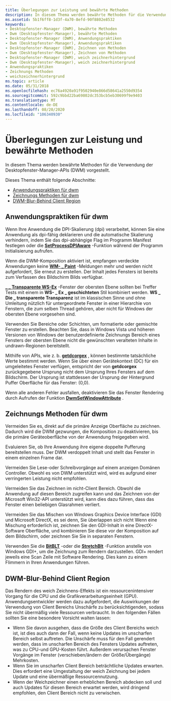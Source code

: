 ```yaml
---
title: Überlegungen zur Leistung und bewährte Methoden
description: In diesem Thema werden bewährte Methoden für die Verwendung der Desktopfenster-Manager-APIs (DWM) vorgestellt.
ms.assetid: 5b1f6ff8-1d3f-4a70-8efd-90f8802e8532
keywords:
- Desktopfenster-Manager (DWM), bewährte Methoden
- Dwm (Desktopfenster-Manager), bewährte Methoden
- Desktopfenster-Manager (DWM), Anwendungspraktiken
- Dwm (Desktopfenster-Manager), Anwendungspraktiken
- Desktopfenster-Manager (DWM), Zeichnen von Methoden
- Dwm (Desktopfenster-Manager), Zeichnen von Methoden
- Desktopfenster-Manager (DWM), weich zeichnerhintergrund
- Dwm (Desktopfenster-Manager), weich zeichnerhintergrund
- Anwendungspraktiken
- Zeichnungs Methoden
- weichzeichnerhintergrund
ms.topic: article
ms.date: 05/31/2018
ms.openlocfilehash: ec76a4920a91f9502940e866d58641a2550d9354
ms.sourcegitcommit: 592c9bbd22ba69802dc353bcb5eb30699f9e9403
ms.translationtype: MT
ms.contentlocale: de-DE
ms.lasthandoff: 08/20/2020
ms.locfileid: "106340930"
---
```

# <a name="performance-considerations-and-best-practices"></a>Überlegungen zur Leistung und bewährte Methoden

In diesem Thema werden bewährte Methoden für die Verwendung der Desktopfenster-Manager-APIs (DWM) vorgestellt.

Dieses Thema enthält folgende Abschnitte:

-   [Anwendungspraktiken für dwm](#application-practices-for-dwm)
-   [Zeichnungs Methoden für dwm](#drawing-practices-for-dwm)
-   [DWM-Blur-Behind Client Region](#dwm-blur-behind-client-region)

## <a name="application-practices-for-dwm"></a>Anwendungspraktiken für dwm

Wenn Ihre Anwendung die DPI-Skalierung (dpi) verarbeitet, können Sie eine Anwendung als dpi-fähig deklarieren und die automatische Skalierung verhindern, indem Sie das dpi-abhängige Flag im Programm Manifest festlegen oder die [**SetProcessDPIAware**](/windows/desktop/api/winuser/nf-winuser-setprocessdpiaware) -Funktion während der Programm Initialisierung aufrufen.

Wenn die DWM-Komposition aktiviert ist, empfangen verdeckte Anwendungen keine [**WM- \_ Paint**](/windows/desktop/gdi/wm-paint) -Meldungen mehr und werden nicht aufgefordert, Sie erneut zu erstellen. Der Inhalt jedes Fensters ist bereits zum Verfassen des Bildschirm Bilds verfügbar.

[**\_ \_ Transparente WS-Ex**](/windows/desktop/api/winuser/nf-winuser-createwindowexa) -Fenster der obersten Ebene sollten bei Treffer Tests mit einem in **WS- \_ Ex \_ geschichteten** Stil kombiniert werden. **WS \_ Die \_ transparente Transparenz** ist im klassischen Sinne und ohne Umleitung nützlich für untergeordnete Fenster in einer Hierarchie von Fenstern, die zum selben Thread gehören, aber nicht für Windows der obersten Ebene vorgesehen sind.

Verwenden Sie Bereiche oder Schichten, um formatierte oder gemischte Fenster zu erstellen. Beachten Sie, dass in Windows Vista und höheren Versionen von Windows der benutzerdefinierte Zeichnungs Bereich eines Fensters der obersten Ebene nicht die gewünschten veralteten Inhalte in undrawn-Regionen bereitstellt.

Mithilfe von APIs, wie z. b. [**getdcorgex**](/windows/desktop/api/wingdi/nf-wingdi-getdcorgex) , können bestimmte tatsächliche Werte bestimmt werden. Wenn Sie über einen Gerätekontext (DC) für ein umgeleitetes Fenster verfügen, entspricht der von **getdcorgex** zurückgegebene Ursprung nicht dem Ursprung Ihres Fensters auf dem Bildschirm. Der Ursprung ist stattdessen der Ursprung der Hintergrund Puffer Oberfläche für das Fenster: (0,0).

Wenn alle anderen Fehler ausfallen, deaktivieren Sie das Fenster Rendering durch Aufrufen der Funktion [**DwmSetWindowAttribute**](/windows/desktop/api/Dwmapi/nf-dwmapi-dwmsetwindowattribute) .

## <a name="drawing-practices-for-dwm"></a>Zeichnungs Methoden für dwm

Vermeiden Sie es, direkt auf die primäre Anzeige Oberfläche zu zeichnen. Dadurch wird die DWM gezwungen, die Komposition zu deaktivieren, bis die primäre Geräteoberfläche von der Anwendung freigegeben wird.

Evaluieren Sie, ob Ihre Anwendung ihre eigene doppelte Pufferung bereitstellen muss. Der DWM verdoppelt Inhalt und stellt das Fenster in einem einzelnen Frame dar.

Vermeiden Sie Lese-oder Schreibvorgänge auf einem anzeigen Domänen Controller. Obwohl es von DWM unterstützt wird, wird es aufgrund einer verringerten Leistung nicht empfohlen.

Vermeiden Sie das Zeichnen im nicht-Client Bereich. Obwohl die Anwendung auf diesen Bereich zugreifen kann und das Zeichnen von der Microsoft Win32-API unterstützt wird, kann dies dazu führen, dass das Fenster einen beliebigen Glasrahmen verliert.

Vermeiden Sie das Mischen von Windows Graphics Device Interface (GDI) und Microsoft DirectX, es sei denn, Sie überlappen sich nicht Wenn eine Mischung erforderlich ist, zeichnen Sie den GDI-Inhalt in eine DirectX-Software Oberfläche, und kombinieren Sie diese vor der Komposition auf dem Bildschirm, oder zeichnen Sie Sie in separaten Fenstern.

Verwenden Sie die [**BitBLT**](/windows/desktop/api/wingdi/nf-wingdi-bitblt) -oder die [**StretchBlt**](/windows/desktop/api/wingdi/nf-wingdi-stretchblt) -Funktion anstelle von Windows GDI+, um die Zeichnung zum Rendern darzustellen. GDI+ rendert jeweils eine Scan Zeile mit Software Rendering. Dies kann zu einem Flimmern in Ihren Anwendungen führen.

## <a name="dwm-blur-behind-client-region"></a>DWM-Blur-Behind Client Region

Das Rendern des weich Zeichnens-Effekts ist ein ressourcenintensiver Vorgang für die CPU und die Grafikverarbeitungseinheit (GPU). Anwendungsentwickler werden dazu aufgefordert, die Auswirkungen der Verwendung von Client Bereichs Unschärfe zu berücksichtigenden, sodass Sie nicht übermäßig viele Ressourcen verbraucht. In den folgenden Fällen sollten Sie eine besondere Vorsicht walten lassen:

-   Wenn Sie davon ausgehen, dass die Größe des Client Bereichs weich ist, ist dies auch dann der Fall, wenn keine Updates im unscharfen Bereich selbst auftreten. Die Unschärfe muss für den Fall gerendert werden, dass im unscharfen Bereich des Fensters Updates auftreten, was zu CPU-und GPU-Kosten führt. Außerdem verursachen Fenster Vorgänge im Fenster (verschieben/ändern der Größe/Übergänge) Mehrkosten.
-   Wenn Sie im unscharfen Client Bereich beträchtliche Updates erwarten. Dies erfordert eine Umgestaltung der weich Zeichnung bei jedem Update und eine übermäßige Ressourcennutzung.
-   Wenn der Weichzeichner einen erheblichen Bereich abdecken soll und auch Updates für diesen Bereich erwartet werden, wird dringend empfohlen, den Client Bereich nicht zu verwischen.

 

 